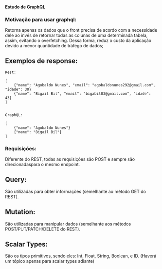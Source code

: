#### Estudo de GraphQL

### Motivação para usar graphql:

Retorna apenas os dados que o front precisa de acordo com a necessidade dele ao invés de retornar
todas as colunas de uma determinada tabela, assim, evitando o overfetching. Dessa forma, reduz
o custo da aplicação devido a menor quantidade de tráfego de dados; 

## Exemplos de response:

````
Rest:

[ 
    {"name": "Agobaldo Nunes", "email": "agobaldonunes292@gmail.com", "idade": 30}
    {"name": "Bigail Bil", "email": "bigabil03@gmail.com", "idade": 43}
]


GraphQL:

[ 
    {"name": "Agobaldo Nunes"}
    {"name": "Bigail Bil"}
]
````

### Requisições:

Diferente do REST, todas as requisições são POST e sempre são direcionadaspara o mesmo endpoint.

## Query:

São utilizadas para obter informações (semelhante ao método GET do REST).

## Mutation:

São utilizadas para manipular dados (semelhante aos métodos  POST/PUT/PATCH/DELETE do REST).

## Scalar Types:

São os tipos primitivos, sendo eles: Int, Float, String, Boolean, e ID.
(Haverá um tópico apenas para scalar types adiante)
